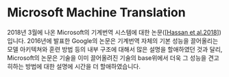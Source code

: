 # Microsoft Machine Translation

2018년 3월에 나온 Microsoft의 기계번역 시스템에 대한 논문([[Hassan et al.2018](https://arxiv.org/pdf/1803.05567.pdf)])입니다. 2016년에 발표한 Google의 논문은 기계번역 자체의 기본 성능을 끌어올리는 모델 아키텍쳐와 훈련 방법 등의 내부 구조에 대해서 많은 설명을 할애하였던 것과 달리, Microsoft의 논문은 기술을 이미 끌어올려진 기술의 base위에서 더욱 그 성능을 견고히하는 방법에 대한 설명에 시간을 더 할애하였습니다.